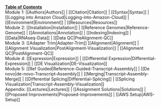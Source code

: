 **[Table of Contents](https://github.com/griffithlab/rnaseq_tutorial/wiki)**<br>
Module 1: [[Authors|Authors]] | [[Citation|Citation]] | [[Syntax|Syntax]] | [[Logging into Amazon Cloud|Logging-into-Amazon-Cloud]] | [[Environment|Environment]] | [[Resources|Resources]]<br>
Module 2: [[Installation|Installation]] | [[Reference Genomes|Reference-Genome]] | [[Annotations|Annotation]] | [[Indexing|Indexing]] | [[Data|RNAseq-Data]] | [[Data QC|PreAlignment-QC]]<br>
Module 3: [[Adapter Trim|Adapter-Trim]] [[Alignment|Alignment]] | [[Alignment Visualization|PostAlignment-Visualization]] | [[Alignment QC|PostAlignment-QC]]<br>
Module 4: [[Expression|Expression]] | [[Differential Expression|Differential-Expression]] | [[DE Visualization|DE-Visualization]]<br>
Module 5: [[Ref Guided|Reference-Guided-Transcript-Assembly]] | [[De novo|de-novo-Transcript-Assembly]] | [[Merging|Transcript-Assembly-Merge]] | [[Differential Splicing|Differential-Splicing]] | [[Splicing Visualization|Transcript-Assembly-Visualization]]<br>
Appendix: [[Lectures|Lectures]] | [[Assignment Solutions|Solutions]] | [[Proposed Improvements|Proposed-Improvements]] | [[AWS Setup|AWS-Setup]]<br>

